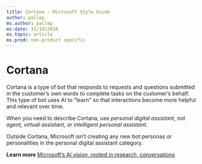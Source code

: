 ```yaml
---
title: Cortana - Microsoft Style Guide
author: pallep
ms.author: pallep
ms.date: 11/19/2016
ms.topic: article
ms.prod: non-product specific
---
```


# Cortana

Cortana is a type of bot that responds to requests and questions submitted in the customer’s own words to complete tasks 
on the customer’s behalf. This type of bot uses AI to “learn” so that interactions become more helpful and relevant over time.

When you need to describe Cortana, use *personal digital assistant,* not *agent, virtual assistant,* or *intelligent personal assistant.*

Outside Cortana, Microsoft isn’t creating any new bot personas or personalities in the personal digital assistant category. 

**Learn more** [Microsoft’s AI vision, rooted in research, conversations](https://news.microsoft.com/features/microsofts-ai-vision-rooted-in-research-conversations/#yAYKtrYjvRHKCYmc.97) 


